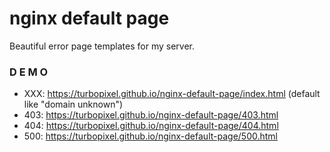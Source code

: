 # nginx default page

Beautiful error page templates for my server.


### D E M O

* XXX: https://turbopixel.github.io/nginx-default-page/index.html (default like "domain unknown")
* 403: https://turbopixel.github.io/nginx-default-page/403.html
* 404: https://turbopixel.github.io/nginx-default-page/404.html
* 500: https://turbopixel.github.io/nginx-default-page/500.html